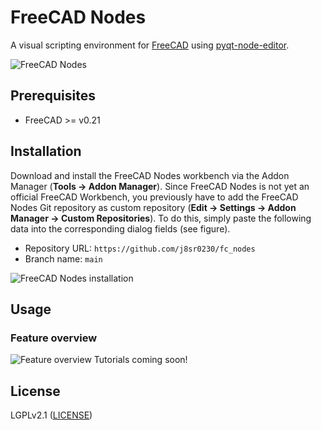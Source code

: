 # FreeCAD Nodes

A visual scripting environment for [FreeCAD](https://www.freecad.org) using 
[pyqt-node-editor](https://gitlab.com/pavel.krupala/pyqt-node-editor).

![FreeCAD Nodes](https://github.com/j8sr0230/fc_nodes/blob/main/img/fcn_nested_array.png)
<!-- Add screenshots here -->

## Prerequisites
* FreeCAD >= v0.21

## Installation
Download and install the FreeCAD Nodes workbench via the Addon Manager (**Tools → Addon Manager**). Since FreeCAD Nodes is 
not yet an official FreeCAD Workbench, you previously have to add the FreeCAD Nodes Git repository as custom repository
(**Edit → Settings → Addon Manager → Custom Repositories**). To do this, simply paste the following data into the 
corresponding dialog fields (see figure). 

* Repository URL: `https://github.com/j8sr0230/fc_nodes`
* Branch name: `main`

![FreeCAD Nodes installation](https://github.com/j8sr0230/fc_nodes/blob/main/img/fcn_installation.png)

## Usage
### Feature overview
![Feature overview](https://github.com/j8sr0230/fc_nodes/blob/main/img/fcn_base_node_features.gif)
Tutorials coming soon!

## License

LGPLv2.1 ([LICENSE](LICENSE))